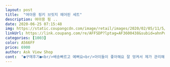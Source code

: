 ```yaml
---
layout: post 
title:  "여아용 핑키 브릿지 헤어핀 세트" 
description: 여아용 핑 ..
date: 2020-06-25 07:15:48 
img: https://static.coupangcdn.com/image/retail/images/2020/02/05/11/5/ae2106da-159f-4beb-96d9-49dcdc701a84.jpg 
linkUrl: https://link.coupang.com/re/AFFSDP?lptag=AF3600438&subid=ahnPublicAsk&pageKey=1234776420&itemId=2229108940&vendorItemId=70226732320&traceid=V0-113-70e2d9aba434330f 
categories: [1003] 
color: A566FF 
price: 6900 
author: Ask View Shop 
cont:  "●구매후기●<br/>배송빠르고 예뻐요<br/>아이들이 좋아해요 잘 엉켜서 제가 관리해줘요<br/>저렴하게 잘 샀어요<br/>" 
---
```

